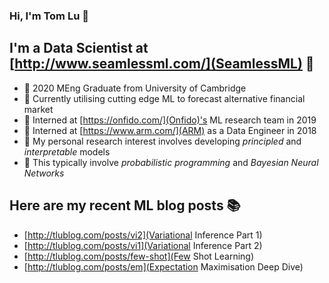 ### Hi, I'm Tom Lu 👋

## I'm a Data Scientist at [http://www.seamlessml.com/](SeamlessML) 🥳

- 🎒 2020 MEng Graduate from University of Cambridge
- 🔭 Currently utilising cutting edge ML to forecast alternative financial market
- 🌱 Interned at [https://onfido.com/](Onfido)'s ML research team in 2019
- 💪 Interned at [https://www.arm.com/](ARM) as a Data Engineer in 2018
- 🔬 My personal research interest involves developing *principled* and *interpretable* models
- 🤔 This typically involve *probabilistic programming* and *Bayesian Neural Networks*

## Here are my recent ML blog posts 📚
- [http://tlublog.com/posts/vi2](Variational Inference Part 1)
- [http://tlublog.com/posts/vi1](Variational Inference Part 2)
- [http://tlublog.com/posts/few-shot](Few Shot Learning)
- [http://tlublog.com/posts/em](Expectation Maximisation Deep Dive)

